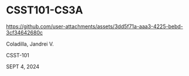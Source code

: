 # CSST101-CS3A


https://github.com/user-attachments/assets/3dd5f71a-aaa3-4225-bebd-3cf34642680c

Coladilla, Jandrei V.

CSST-101


SEPT 4, 2024
